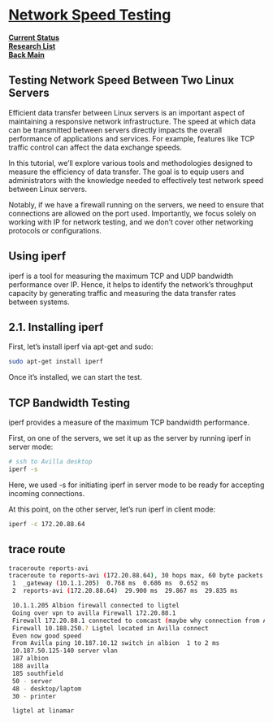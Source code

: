 # **[Network Speed Testing](https://www.baeldung.com/linux/network-speed-testing)**

**[Current Status](../../../../../development/status/weekly/current_status.md)**\
**[Research List](../../../../research/research_list.md)**\
**[Back Main](../../../../../README.md)**

## Testing Network Speed Between Two Linux Servers

Efficient data transfer between Linux servers is an important aspect of maintaining a responsive network infrastructure. The speed at which data can be transmitted between servers directly impacts the overall performance of applications and services. For example, features like TCP traffic control can affect the data exchange speeds.

In this tutorial, we’ll explore various tools and methodologies designed to measure the efficiency of data transfer. The goal is to equip users and administrators with the knowledge needed to effectively test network speed between Linux servers.

Notably, if we have a firewall running on the servers, we need to ensure that connections are allowed on the port used. Importantly, we focus solely on working with IP for network testing, and we don’t cover other networking protocols or configurations.

## Using iperf

iperf is a tool for measuring the maximum TCP and UDP bandwidth performance over IP. Hence, it helps to identify the network’s throughput capacity by generating traffic and measuring the data transfer rates between systems.

## 2.1. Installing iperf

First, let’s install iperf via apt-get and sudo:

```bash
sudo apt-get install iperf
```

Once it’s installed, we can start the test.

## TCP Bandwidth Testing

iperf provides a measure of the maximum TCP bandwidth performance.

First, on one of the servers, we set it up as the server by running iperf in server mode:

```bash
# ssh to Avilla desktop
iperf -s
```

Here, we used -s for initiating iperf in server mode to be ready for accepting incoming connections.

At this point, on the other server, let’s run iperf in client mode:

```bash
iperf -c 172.20.88.64
```

## trace route

```bash
traceroute reports-avi  
traceroute to reports-avi (172.20.88.64), 30 hops max, 60 byte packets
 1  _gateway (10.1.1.205)  0.768 ms  0.686 ms  0.652 ms
 2  reports-avi (172.20.88.64)  29.900 ms  29.867 ms  29.835 ms

 10.1.1.205 Albion firewall connected to ligtel
 Going over vpn to avilla Firewall 172.20.88.1
 Firewall 172.20.88.1 connected to comcast (maybe why connection from Albion to Avilla is slow)
 Firewall 10.188.250.? Ligtel located in Avilla connect
 Even now good speed 
 From Avilla ping 10.187.10.12 switch in albion  1 to 2 ms
 10.187.50.125-140 server vlan 
 187 albion
 188 avilla
 185 southfield
 50 - server
 48 - desktop/laptom
 30 - printer

 ligtel at linamar
```
